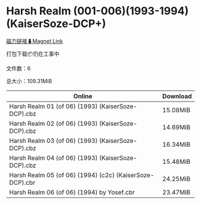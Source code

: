 # Harsh Realm (001-006)(1993-1994)(KaiserSoze-DCP+)

[磁力链接⬇Magnet Link](magnet:?xt=urn:btih:6be6f5c3bd671cfc81942af34a31add4e4a37976&dn=Harsh%20Realm%20%28001-006%29%281993-1994%29%28KaiserSoze-DCP%2B%29)

打包下载📦仍在工事中

文件数：6

总大小：109.31MiB

Online | Download
--- | ---
Harsh Realm 01 (of 06) (1993) (KaiserSoze-DCP).cbz | 15.08MiB
Harsh Realm 02 (of 06) (1993) (KaiserSoze-DCP).cbz | 14.69MiB
Harsh Realm 03 (of 06) (1993) (KaiserSoze-DCP).cbz | 16.34MiB
Harsh Realm 04 (of 06) (1993) (KaiserSoze-DCP).cbz | 15.48MiB
Harsh Realm 05 (of 06) (1994) (c2c) (KaiserSoze-DCP).cbr | 24.25MiB
Harsh Realm 06 (of 06) (1994) by Yosef.cbr | 23.47MiB